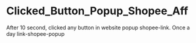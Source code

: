# Clicked_Button_Popup_Shopee_Aff
After 10 second, clicked any button in website popup shopee-link.
Once a day link-shopee-popup
